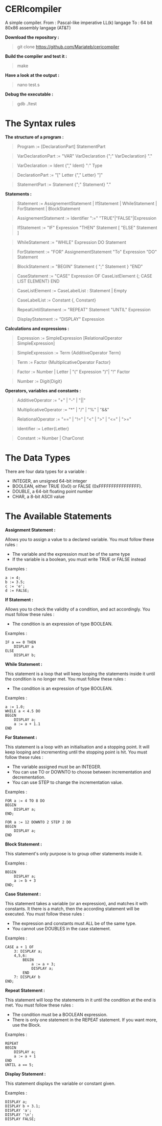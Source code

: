 # CERIcompiler

A simple compiler.
From : Pascal-like imperative LL(k) langage
To : 64 bit 80x86 assembly langage (AT&T)

**Download the repository :**

> git clone https://github.com/Mariateb/cericompiler

**Build the compiler and test it :**

> make

**Have a look at the output :**

> nano test.s

**Debug the executable :**

> gdb ./test

# The Syntax rules

**The structure of a program :**

> Program := [DeclarationPart] StatementPart

> VarDeclarationPart := "VAR" VarDeclaration {";" VarDeclaration} "."

> VarDeclaration := Ident {"," Ident} ":" Type

> DeclarationPart := "[" Letter {"," Letter} "]"

> StatementPart := Statement {";" Statement} "."

**Statements :**

> Statement := AssignementStatement | IfStatement | WhileStatement | ForStatement | BlockStatement

> AssignementStatement := Identifier ":=" "TRUE"|"FALSE"|Expression

> IfStatement := "IF" Expression "THEN" Statement [ "ELSE" Statement ]

> WhileStatement := "WHILE" Expression DO Statement

> ForStatement := "FOR" AssignementStatement "To" Expression "DO" Statement

> BlockStatement := "BEGIN" Statement { ";" Statement } "END"

> CaseStatement := "CASE" Expression OF CaseListElement {; CASE LIST ELEMENT} END

> CaseListElement := CaseLabelList : Statement | Empty

> CaseLabelList := Constant {, Constant}

> RepeatUntilStatement := "REPEAT" Statement "UNTIL" Expression

> DisplayStatement := "DISPLAY" Expression

**Calculations and expressions :**

> Expression := SimpleExpression [RelationalOperator SimpleExpression]

> SimpleExpression := Term {AdditiveOperator Term}

> Term := Factor {MultiplicativeOperator Factor}

> Factor := Number | Letter | "(" Expression ")"| "!" Factor

> Number := Digit{Digit}

**Operators, variables and constants :**

> AdditiveOperator := "+" | "-" | "||"

> MultiplicativeOperator := "*" | "/" | "%" | "&&"

> RelationalOperator := "==" | "!=" | "<" | ">" | "<=" | ">="

> Identifier := Letter{Letter}

> Constant := Number | CharConst

# The Data Types

There are four data types for a variable :
- INTEGER, an unsigned 64-bit integer
- BOOLEAN, either TRUE (0x0) or FALSE (0xFFFFFFFFFFFFFFFF).
- DOUBLE, a 64-bit floating point number
- CHAR, a 8-bit ASCII value

# The Available Statements

**Assignment Statement :**


Allows you to assign a value to a declared variable. You must follow these rules :
- The variable and the expression must be of the same type
- If the variable is a boolean, you must write TRUE or FALSE instead

Examples :

```
a := 4;
b := 3.5;
c := 'e';
d := FALSE;
```

**If Statement :**

Allows you to check the validity of a condition, and act accordingly. You must follow these rules :
- The condition is an expression of type BOOLEAN.

Examples :

```
IF a == 0 THEN
    DISPLAY a
ELSE
    DISPLAY b;
```

**While Statement :**

This statement is a loop that will keep looping the statements inside it until the condition is no longer met. You must follow these rules :
- The condition is an expression of type BOOLEAN.

Examples :

```
a := 1.0;
WHILE a < 4.5 DO
BEGIN
    DISPLAY a;
    a := a + 1.1
END
```

**For Statement :**

This statement is a loop with an initialisation and a stopping point. It will keep looping and incrementing until the stopping point is hit. You must follow these rules :
- The variable assigned must be an INTEGER.
- You can use TO or DOWNTO to choose between incrementation and decrementation.
- You can use STEP to change the incrementation value.

Examples :
```
FOR a := 4 TO 8 DO
BEGIN
    DISPLAY a;
END;

FOR a := 12 DOWNTO 2 STEP 2 DO
BEGIN
    DISPLAY a;
END
```

**Block Statement :**

This statement's only purpose is to group other statements inside it.

Examples :

```
BEGIN
    DISPLAY a;
    a := b + 3
END;
```

**Case Statement :**

This statement takes a variable (or an expression), and matches it with constants. It there is a match, then the according statement will be executed. You must follow these rules :
- The expression and constants must ALL be of the same type.
- You cannot use DOUBLES in the case statement.

Examples :

```
CASE a + 1 OF
    3: DISPLAY a;
    4,5,6:
        BEGIN
            a := a + 3;
            DISPLAY a;
        END
    7: DISPLAY b
END;
```

**Repeat Statement :**

This statement will loop the statements in it until the condition at the end is met. You must follow these rules :
- The condition must be a BOOLEAN expression.
- There is only one statement in the REPEAT statement. If you want more, use the Block.

Examples :

```
REPEAT
BEGIN
	DISPLAY a;
	a := a + 1
END
UNTIL a == 5;
```

**Display Statement :**

This statement displays the variable or constant given.

Examples :

```
DISPLAY a;
DISPLAY b + 3.1;
DISPLAY 'a';
DISPLAY '\n';
DISPLAY FALSE;
```
